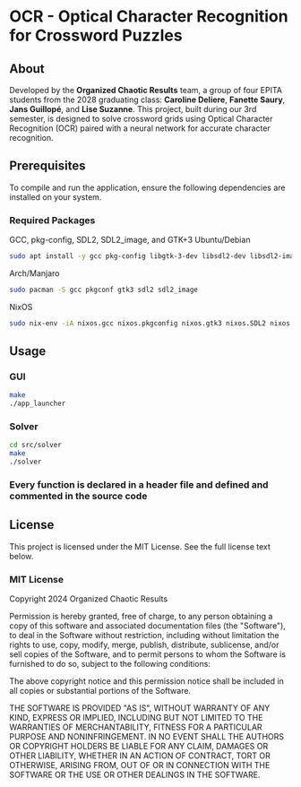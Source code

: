 # OCR - Optical Character Recognition for Crossword Puzzles

## About
Developed by the **Organized Chaotic Results** team, a group of four EPITA students from the 2028 graduating class: **Caroline Deliere**, **Fanette Saury**, **Jans Guillopé**, and **Lise Suzanne**. This project, built during our 3rd semester, is designed to solve crossword grids using Optical Character Recognition (OCR) paired with a neural network for accurate character recognition.


## Prerequisites

To compile and run the application, ensure the following dependencies are installed on your system.

### Required Packages
GCC, pkg-config, SDL2, SDL2_image, and GTK+3
Ubuntu/Debian
```sh
sudo apt install -y gcc pkg-config libgtk-3-dev libsdl2-dev libsdl2-image-dev
```
Arch/Manjaro
```sh
sudo pacman -S gcc pkgconf gtk3 sdl2 sdl2_image
```
NixOS
```sh
sudo nix-env -iA nixos.gcc nixos.pkgconfig nixos.gtk3 nixos.SDL2 nixos.SDL2_image
```
## Usage
### GUI
```sh
make
./app_launcher
```
### Solver
```sh
cd src/solver
make
./solver
```
### Every function is declared in a header file and defined and commented in the source code

## License
This project is licensed under the MIT License. See the full license text below.
### MIT License
Copyright 2024 Organized Chaotic Results

Permission is hereby granted, free of charge, to any person obtaining a copy of this software and associated documentation files (the "Software"), to deal in the Software without restriction, including without limitation the rights to use, copy, modify, merge, publish, distribute, sublicense, and/or sell copies of the Software, and to permit persons to whom the Software is furnished to do so, subject to the following conditions:

The above copyright notice and this permission notice shall be included in all copies or substantial portions of the Software.

THE SOFTWARE IS PROVIDED "AS IS", WITHOUT WARRANTY OF ANY KIND, EXPRESS OR IMPLIED, INCLUDING BUT NOT LIMITED TO THE WARRANTIES OF MERCHANTABILITY, FITNESS FOR A PARTICULAR PURPOSE AND NONINFRINGEMENT. IN NO EVENT SHALL THE AUTHORS OR COPYRIGHT HOLDERS BE LIABLE FOR ANY CLAIM, DAMAGES OR OTHER LIABILITY, WHETHER IN AN ACTION OF CONTRACT, TORT OR OTHERWISE, ARISING FROM, OUT OF OR IN CONNECTION WITH THE SOFTWARE OR THE USE OR OTHER DEALINGS IN THE SOFTWARE.